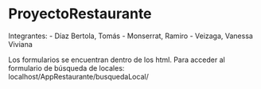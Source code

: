 # ProyectoRestaurante
Integrantes:
            - Díaz Bertola, Tomás
            - Monserrat, Ramiro
            - Veizaga, Vanessa Viviana

Los formularios se encuentran dentro de los html. 
Para acceder al formulario de búsqueda de locales: localhost/AppRestaurante/busquedaLocal/